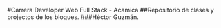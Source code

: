 #Carrera Developer Web Full Stack - Acamica
##Repositorio de clases y projectos de los bloques.
###Héctor Guzmán. 